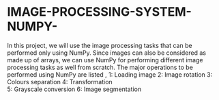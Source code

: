 # IMAGE-PROCESSING-SYSTEM-NUMPY-
In this project, we will use the image processing tasks that can be performed only using NumPy.
Since images can also be considered as made up of arrays,
we can use NumPy for performing different image processing tasks as well from scratch.
The major operations to be performed using NumPy are listed ,
1: Loading image
2: Image rotation
3: Colours separation 
4: Transformation  
5: Grayscale conversion 
6: Image segmentation
